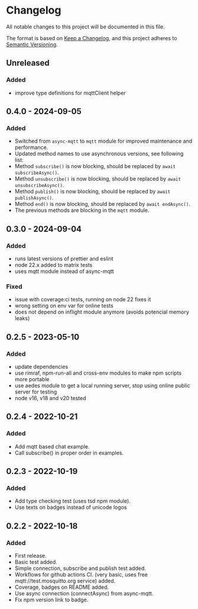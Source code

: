 # Changelog

All notable changes to this project will be documented in this file.

The format is based on [Keep a Changelog](https://keepachangelog.com/en/1.0.0/),
and this project adheres to [Semantic Versioning](https://semver.org/spec/v2.0.0.html).

## Unreleased

### Added

- improve type definitions for mqttClient helper

## 0.4.0 - 2024-09-05

### Added

- Switched from `async-mqtt` to `mqtt` module for improved maintenance and performance.
- Updated method names to use asynchronous versions, see following list:
- Method `subscribe()` is now blocking, should be replaced by `await subscribeAsync()`.
- Method `unsubscribe()` is now blocking, should be replaced by `await unsubscribeAsync()`.
- Method `publish()` is now blocking, should be replaced by `await publishAsync()`.
- Method `end()` is now blocking, should be replaced by `await endAsync()`.
- The previous methods are blocking in the `mqtt` module.

## 0.3.0 - 2024-09-04

### Added

- runs latest versions of prettier and eslint
- node 22.x added to matrix tests
- uses mqtt module instead of async-mqtt

### Fixed

- issue with coverage:ci tests, running on node 22 fixes it
- wrong setting on env var for online tests
- does not depend on inflight module anymore (avoids potencial memory leaks)

## 0.2.5 - 2023-05-10

### Added

- update dependencies
- use rimraf, npm-run-all and cross-env modules to make npm scripts more portable
- use aedes module to get a local running server, stop using online public server for testing
- node v16, v18 and v20 tested

## 0.2.4 - 2022-10-21

### Added

- Add mqtt based chat example.
- Call subscribe() in proper order in examples.

## 0.2.3 - 2022-10-19

### Added

- Add type checking test (uses tsd npm module).
- Use texts on badges instead of unicode logos

## 0.2.2 - 2022-10-18

### Added

- First release.
- Basic test added.
- Simple connection, subscribe and publish test added.
- Workflows for github actions CI. (very basic, uses free mqtt://test.mosquitto.org service) added.
- Coverage, badges on README added.
- Use async connection (connectAsync) from async-mqtt.
- Fix npm version link to badge.
